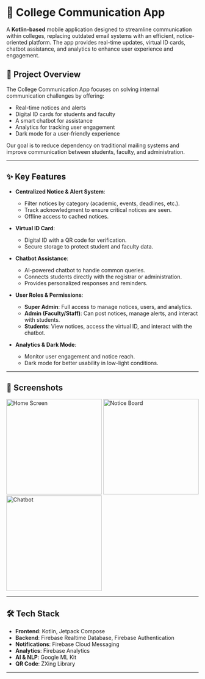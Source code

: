 # 📱 College Communication App

A **Kotlin-based** mobile application designed to streamline communication within colleges, replacing outdated email systems with an efficient, notice-oriented platform. The app provides real-time updates, virtual ID cards, chatbot assistance, and analytics to enhance user experience and engagement.

## 🚀 **Project Overview**
The College Communication App focuses on solving internal communication challenges by offering:
- Real-time notices and alerts
- Digital ID cards for students and faculty
- A smart chatbot for assistance
- Analytics for tracking user engagement
- Dark mode for a user-friendly experience

Our goal is to reduce dependency on traditional mailing systems and improve communication between students, faculty, and administration.

---

## ✨ **Key Features**
- **Centralized Notice & Alert System**:
  - Filter notices by category (academic, events, deadlines, etc.).
  - Track acknowledgment to ensure critical notices are seen.
  - Offline access to cached notices.

- **Virtual ID Card**:
  - Digital ID with a QR code for verification.
  - Secure storage to protect student and faculty data.

- **Chatbot Assistance**:
  - AI-powered chatbot to handle common queries.
  - Connects students directly with the registrar or administration.
  - Provides personalized responses and reminders.

- **User Roles & Permissions**:
  - **Super Admin**: Full access to manage notices, users, and analytics.
  - **Admin (Faculty/Staff)**: Can post notices, manage alerts, and interact with students.
  - **Students**: View notices, access the virtual ID, and interact with the chatbot.

- **Analytics & Dark Mode**:
  - Monitor user engagement and notice reach.
  - Dark mode for better usability in low-light conditions.

---

## 📱 **Screenshots**
<img src="path/to/home-screen.png" alt="Home Screen" width="250"/>
<img src="path/to/notice-board.png" alt="Notice Board" width="250"/>
<img src="path/to/chatbot.png" alt="Chatbot" width="250"/>

---

## 🛠️ **Tech Stack**
- **Frontend**: Kotlin, Jetpack Compose
- **Backend**: Firebase Realtime Database, Firebase Authentication
- **Notifications**: Firebase Cloud Messaging
- **Analytics**: Firebase Analytics
- **AI & NLP**: Google ML Kit
- **QR Code**: ZXing Library

---